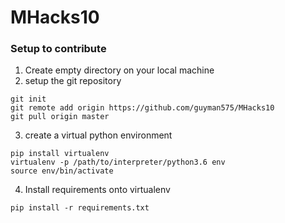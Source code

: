 # MHacks10

### Setup to contribute
1. Create empty directory on your local machine
2. setup the git repository
```
git init
git remote add origin https://github.com/guyman575/MHacks10
git pull origin master
```
3. create a virtual python environment
```
pip install virtualenv
virtualenv -p /path/to/interpreter/python3.6 env
source env/bin/activate
```
4. Install requirements onto virtualenv
```
pip install -r requirements.txt
```
